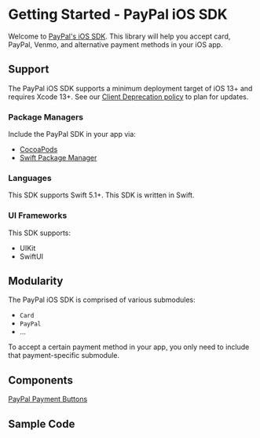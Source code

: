 # Getting Started - PayPal iOS SDK

Welcome to [PayPal's iOS SDK](https://github.com/paypal/ios-sdk). This library will help you accept card, PayPal, Venmo, and alternative payment methods in your iOS app.

## Support

The PayPal iOS SDK supports a minimum deployment target of iOS 13+ and requires Xcode 13+. See our [Client Deprecation policy](https://developer.paypal.com/braintree/docs/guides/client-sdk/deprecation-policy/ios/v5) to plan for updates.

### Package Managers
Include the PayPal SDK in your app via:

* [CocoaPods](https://guides.cocoapods.org/using/using-cocoapods.html)
* [Swift Package Manager](https://developer.apple.com/documentation/swift_packages/adding_package_dependencies_to_your_app)

### Languages

This SDK supports Swift 5.1+. This SDK is written in Swift.

### UI Frameworks
This SDK supports:

* UIKit
* SwiftUI

## Modularity

The PayPal iOS SDK is comprised of various submodules:
* `Card`
* `PayPal`
* ...

To accept a certain payment method in your app, you only need to include that payment-specific submodule.

## Components
[PayPal Payment Buttons](./components/paypal-buttons/buttons-spec.md)

## Sample Code

<!-- TODO: - link to each component spec docs, once complete (spec/client/ios/components/) -->
